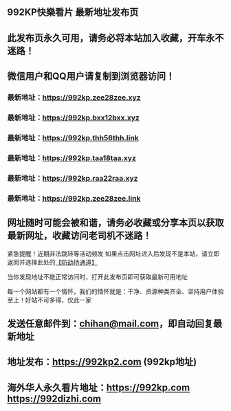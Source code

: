 ## **992KP快樂看片 最新地址发布页**
## 此发布页永久可用，请务必将本站加入收藏，开车永不迷路！
## 微信用户和QQ用户请复制到浏览器访问！
### 最新地址：https://992kp.zee28zee.xyz

### 最新地址：https://992kp.bxx12bxx.xyz

### 最新地址：https://992kp.thh56thh.link

### 最新地址：https://992kp.taa18taa.xyz

### 最新地址：https://992kp.raa22raa.xyz

### 最新地址：https://992kp.zee28zee.link


## 网址随时可能会被和谐，请务必收藏或分享本页以获取最新网址，收藏访问老司机不迷路！

紧急提醒！近期非法跳转等活动频发
如果点击网址进入后发现不是本站，请立即返回并选择此处的[【防劫持通道】](https://23.224.130.222:7583)

当你发现地址不能正常访问时，打开此发布页即可获取最新可用地址

每一个网站都有一个情怀，我们的情怀就是：干净、资源种类齐全、坚持用户体验至上！好站不可多得，仅此一家

## 发送任意邮件到：chihan@mail.com，即自动回复最新地址
## 地址发布：https://992kp2.com  (992kp地址)
## 海外华人永久看片地址：https://992kp.com  https://992dizhi.com
